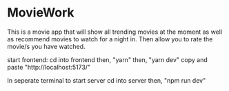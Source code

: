 # MovieWork
This is a movie app that will show all trending movies at the moment as well as recommend movies to watch for a night in. Then allow you to rate the movie/s you have watched. 

start frontend: 
cd into frontend
then, "yarn"
then, "yarn dev"
copy and paste "http://localhost:5173/"

In seperate terminal to start server
cd into server
then, "npm run dev"
